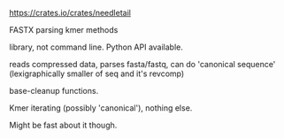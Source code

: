 https://crates.io/crates/needletail


FASTX parsing kmer methods

library, not command line.
Python API available.

reads compressed data, parses fasta/fastq, 
can do 'canonical sequence' (lexigraphically smaller of seq and it's revcomp)

base-cleanup functions.

Kmer iterating (possibly 'canonical'), nothing else.


Might be fast about it though.
